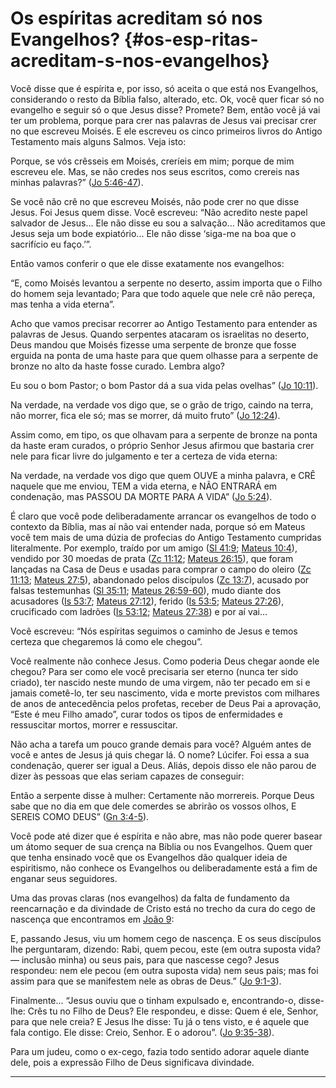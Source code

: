# Os espíritas acreditam só nos Evangelhos? {#os-esp-ritas-acreditam-s-nos-evangelhos}

Você disse que é espírita e, por isso, só aceita o que está nos Evangelhos, considerando o resto da Bíblia falso, alterado, etc. Ok, você quer ficar só no evangelho e seguir só o que Jesus disse? Promete? Bem, então você já vai ter um problema, porque para crer nas palavras de Jesus vai precisar crer no que escreveu Moisés. E ele escreveu os cinco primeiros livros do Antigo Testamento mais alguns Salmos. Veja isto:

Porque, se vós crêsseis em Moisés, creríeis em mim; porque de mim escreveu ele. Mas, se não credes nos seus escritos, como crereis nas minhas palavras?” ([Jo 5:46-47](http://bibliaonline.com.br/acf/jo/5/46-47)).

Se você não crê no que escreveu Moisés, não pode crer no que disse Jesus. Foi Jesus quem disse. Você escreveu: “Não acredito neste papel salvador de Jesus... Ele não disse eu sou a salvação... Não acreditamos que Jesus seja um bode expiatório... Ele não disse ‘siga-me na boa que o sacrifício eu faço.’”.

Então vamos conferir o que ele disse exatamente nos evangelhos:

“E, como Moisés levantou a serpente no deserto, assim importa que o Filho do homem seja levantado; Para que todo aquele que nele crê não pereça, mas tenha a vida eterna”.

Acho que vamos precisar recorrer ao Antigo Testamento para entender as palavras de Jesus. Quando serpentes atacaram os israelitas no deserto, Deus mandou que Moisés fizesse uma serpente de bronze que fosse erguida na ponta de uma haste para que quem olhasse para a serpente de bronze no alto da haste fosse curado. Lembra algo?

Eu sou o bom Pastor; o bom Pastor dá a sua vida pelas ovelhas” ([Jo 10:11](http://bibliaonline.com.br/acf/jo/10/11)).

Na verdade, na verdade vos digo que, se o grão de trigo, caindo na terra, não morrer, fica ele só; mas se morrer, dá muito fruto” ([Jo 12:24](http://bibliaonline.com.br/acf/jo/12/24)).

Assim como, em tipo, os que olhavam para a serpente de bronze na ponta da haste eram curados, o próprio Senhor Jesus afirmou que bastaria crer nele para ficar livre do julgamento e ter a certeza de vida eterna:

Na verdade, na verdade vos digo que quem OUVE a minha palavra, e CRÊ naquele que me enviou, TEM a vida eterna, e NÃO ENTRARÁ em condenação, mas PASSOU DA MORTE PARA A VIDA” ([Jo 5:24](http://bibliaonline.com.br/acf/jo/5/24)).

É claro que você pode deliberadamente arrancar os evangelhos de todo o contexto da Bíblia, mas aí não vai entender nada, porque só em Mateus você tem mais de uma dúzia de profecias do Antigo Testamento cumpridas literalmente. Por exemplo, traído por um amigo ([Sl 41:9](http://bibliaonline.com.br/acf/sl/41/9); [Mateus 10:4](http://bibliaonline.com.br/acf/mt/10/4)), vendido por 30 moedas de prata ([Zc 11:12](http://bibliaonline.com.br/acf/zc/11/12); [Mateus 26:15](http://bibliaonline.com.br/acf/mt/26/15)), que foram lançadas na Casa de Deus e usadas para comprar o campo do oleiro ([Zc 11:13](http://bibliaonline.com.br/acf/zc/11/13); [Mateus 27:5](http://bibliaonline.com.br/acf/mt/27/5)), abandonado pelos discípulos ([Zc 13:7](http://bibliaonline.com.br/acf/zc/13/7)), acusado por falsas testemunhas ([Sl 35:11](http://bibliaonline.com.br/acf/sl/35/11); [Mateus 26:59-60](http://bibliaonline.com.br/acf/mt/26/59-60)), mudo diante dos acusadores ([Is 53:7](http://bibliaonline.com.br/acf/is/53/7); [Mateus 27:12](http://bibliaonline.com.br/acf/mt/27/12)), ferido ([Is 53:5](http://bibliaonline.com.br/acf/is/53/5); [Mateus 27:26](http://bibliaonline.com.br/acf/mt/27/26)), crucificado com ladrões ([Is 53:12](http://bibliaonline.com.br/acf/is/53/12); [Mateus 27:38](http://bibliaonline.com.br/acf/mt/27/38)) e por aí vai...

Você escreveu: “Nós espíritas seguimos o caminho de Jesus e temos certeza que chegaremos lá como ele chegou”.

Você realmente não conhece Jesus. Como poderia Deus chegar aonde ele chegou? Para ser como ele você precisaria ser eterno (nunca ter sido criado), ter nascido neste mundo de uma virgem, não ter pecado em si e jamais cometê-lo, ter seu nascimento, vida e morte previstos com milhares de anos de antecedência pelos profetas, receber de Deus Pai a aprovação, “Este é meu Filho amado”, curar todos os tipos de enfermidades e ressuscitar mortos, morrer e ressuscitar.

Não acha a tarefa um pouco grande demais para você? Alguém antes de você e antes de Jesus já quis chegar lá. O nome? Lúcifer. Foi essa a sua condenação, querer ser igual a Deus. Aliás, depois disso ele não parou de dizer às pessoas que elas seriam capazes de conseguir:

Então a serpente disse à mulher: Certamente não morrereis. Porque Deus sabe que no dia em que dele comerdes se abrirão os vossos olhos, E SEREIS COMO DEUS” ([Gn 3:4-5](http://bibliaonline.com.br/acf/gn/3/4-5)).

Você pode até dizer que é espírita e não abre, mas não pode querer basear um átomo sequer de sua crença na Bíblia ou nos Evangelhos. Quem quer que tenha ensinado você que os Evangelhos dão qualquer ideia de espiritismo, não conhece os Evangelhos ou deliberadamente está a fim de enganar seus seguidores.

Uma das provas claras (nos evangelhos) da falta de fundamento da reencarnação e da divindade de Cristo está no trecho da cura do cego de nascença que encontramos em [João 9](http://bibliaonline.com.br/acf/jo/9):

E, passando Jesus, viu um homem cego de nascença. E os seus discípulos lhe perguntaram, dizendo: Rabi, quem pecou, este (em outra suposta vida? — inclusão minha) ou seus pais, para que nascesse cego? Jesus respondeu: nem ele pecou (em outra suposta vida) nem seus pais; mas foi assim para que se manifestem nele as obras de Deus.” ([Jo 9:1-3](http://bibliaonline.com.br/acf/jo/9/1-3)).

Finalmente... “Jesus ouviu que o tinham expulsado e, encontrando-o, disse-lhe: Crês tu no Filho de Deus? Ele respondeu, e disse: Quem é ele, Senhor, para que nele creia? E Jesus lhe disse: Tu já o tens visto, e é aquele que fala contigo. Ele disse: Creio, Senhor. E o adorou”. ([Jo 9:35-38](http://bibliaonline.com.br/acf/jo/9/35-38)).

Para um judeu, como o ex-cego, fazia todo sentido adorar aquele diante dele, pois a expressão Filho de Deus significava divindade.

*****